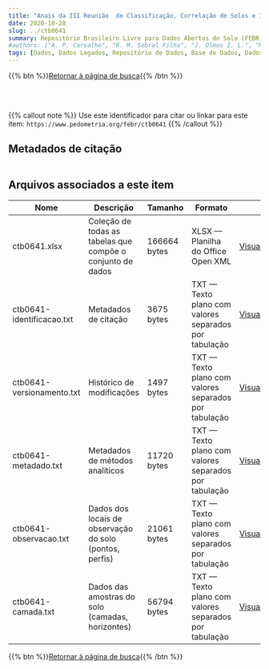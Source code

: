 ```yaml
---
title: "Anais da III Reunião  de Classificação, Correlação de Solos e Interpretação de Aptidão Agrícola"
date: 2020-10-28
slug: ../ctb0641
summary: Repositório Brasileiro Livre para Dados Abertos do Solo (FEBR) | A febre dos dados de solo no Brasil
#authors: ["A. P. Carvalho", "R. M. Sobral Filho", "J. Olmos I. L.", "M. N. Camargo", "R. Pötter", "D. Hochmüller", "J. Ker", "L. Achá Panoso", "J. B. Oliveira", "J. M. Valadares", "M. Conceição", "K. P. Wittern", "F. Barreto", "E. P. Mothci", "F. Palmieri", "T. E. Rodrigues", "J. L. Souza", "N. P. Tavares", "W. Azevedo", "W. Oliveira", "R. N. Peres", "M. A. M. Duriez", "R. A. L. Johas", "M. E. C. C. Melo", "W. S. Araújo", "J. L. Paula", "J. L. R. Souza", "P. C. Lima."]
tags: [Dados, Dados Legados, Repositório de Dados, Base de Dados, Dados Abertos]
---
```


<style>
div.alert > div {
    font-size: 0.8rem;
}
</style>

{{% btn %}}<a href="/febr/buscar/">Retornar à página de busca</a>{{% /btn %}}

<br>
<br>

{{% callout note %}}
Use este identificador para citar ou linkar para este item: `https://www.pedometria.org/febr/ctb0641`
{{% /callout %}}

## Metadados de citação

<table>
<!-- Fonte: https://gist.github.com/jfreels/6814721 -->
<script src="https://d3js.org/d3.v3.min.js" charset="utf-8"></script>
<script type='text/javascript' src='/febr/buscar/script.js'></script>
<script type='text/javascript'>
  d3.tsv('ctb0641-identificacao.txt',function (data) {
    var columns = ['campo', 'valor']
    tabulate(data, columns)
  })
</script>
</table>

## Arquivos associados a este item

<table style="width:100%">
  <thead>
    <tr>
      <th>Nome</th>
      <th>Descrição</th>
      <th>Tamanho</th>
      <th>Formato</th>
      <th></th>
    </tr>
  </thead>
  <tbody>
    <tr>
      <td>ctb0641.xlsx</td>
      <td>Coleção de todas as tabelas que compõe o conjunto de dados</td>
      <td>166664 bytes</td>
      <td>XLSX — Planilha do Office Open XML</td>
      <td><a href="https://cloud.utfpr.edu.br/index.php/s/Df6dhfzYJ1DDeso/download?path=%2Fctb0641&files=ctb0641.xlsx" class="btn btn-primary btn-block" role="button">Visualizar/Abrir</a></td>
    </tr>
    <tr>
      <td>ctb0641-identificacao.txt</td>
      <td>Metadados de citação</td>
      <td>3675 bytes</td>
      <td>TXT — Texto plano com valores separados por tabulação</td>
      <td><a href="https://cloud.utfpr.edu.br/index.php/s/Df6dhfzYJ1DDeso/download?path=%2Fctb0641&files=ctb0641-identificacao.txt" class="btn btn-primary btn-block" role="button">Visualizar/Abrir</a></td>
    </tr>
    <tr>
      <td>ctb0641-versionamento.txt</td>
      <td>Histórico de modificações</td>
      <td>1497 bytes</td>
      <td>TXT — Texto plano com valores separados por tabulação</td>
      <td><a href="https://cloud.utfpr.edu.br/index.php/s/Df6dhfzYJ1DDeso/download?path=%2Fctb0641&files=ctb0641-versionamento.txt" class="btn btn-primary btn-block" role="button">Visualizar/Abrir</a></td>
    </tr>
    <tr>
      <td>ctb0641-metadado.txt</td>
      <td>Metadados de métodos analíticos</td>
      <td>11720 bytes</td>
      <td>TXT — Texto plano com valores separados por tabulação</td>
      <td><a href="https://cloud.utfpr.edu.br/index.php/s/Df6dhfzYJ1DDeso/download?path=%2Fctb0641&files=ctb0641-metadado.txt" class="btn btn-primary btn-block" role="button">Visualizar/Abrir</a></td>
    </tr>
    <tr>
      <td>ctb0641-observacao.txt</td>
      <td>Dados dos locais de observação do solo (pontos, perfis)</td>
      <td>21061 bytes</td>
      <td>TXT — Texto plano com valores separados por tabulação</td>
      <td><a href="https://cloud.utfpr.edu.br/index.php/s/Df6dhfzYJ1DDeso/download?path=%2Fctb0641&files=ctb0641-observacao.txt" class="btn btn-primary btn-block" role="button">Visualizar/Abrir</a></td>
    </tr>
    <tr>
      <td>ctb0641-camada.txt</td>
      <td>Dados das amostras do solo (camadas, horizontes)</td>
      <td>56794 bytes</td>
      <td>TXT — Texto plano com valores separados por tabulação</td>
      <td><a href="https://cloud.utfpr.edu.br/index.php/s/Df6dhfzYJ1DDeso/download?path=%2Fctb0641&files=ctb0641-camada.txt" class="btn btn-primary btn-block" role="button">Visualizar/Abrir</a></td>
    </tr>
  </tbody>
</table>

{{% btn %}}<a href="/febr/buscar/">Retornar à página de busca</a>{{% /btn %}}
